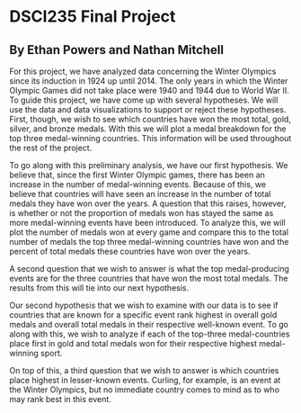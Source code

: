 # DSCI235 Final Project
## By Ethan Powers and Nathan Mitchell

  For this project, we have analyzed data concerning the Winter Olympics since its induction in 1924 up until 2014. The only years in which the Winter Olympic Games did not take place were 1940 and 1944 due to World War II. To guide this project, we have come up with several hypotheses. We will use the data and data visualizations to support or reject these hypotheses. First, though, we wish to see which countries have won the most total, gold, silver, and bronze medals. With this we will plot a medal breakdown for the top three medal-winning countries. This information will be used throughout the rest of the project.
    
  To go along with this preliminary analysis, we have our first hypothesis. We believe that, since the first Winter Olympic games, there has been an increase in the number of medal-winning events. Because of this, we believe that countries will have seen an increase in the number of total medals they have won over the years. A question that this raises, however, is whether or not the proportion of medals won has stayed the same as more medal-winning events have been introduced. To analyze this, we will plot the number of medals won at every game and compare this to the total number of medals the top three medal-winning countries have won and the percent of total medals these countries have won over the years.
    
  A second question that we wish to answer is what the top medal-producing events are for the three countries that have won the most total medals. The results from this will tie into our next hypothesis.
    
  Our second hypothesis that we wish to examine with our data is to see if countries that are known for a specific event rank highest in overall gold medals and overall total medals in their respective well-known event. To go along with this, we wish to analyze if each of the top-three medal-countries place first in gold and total medals won for their respective highest medal-winning sport.

  On top of this, a third question that we wish to answer is which countries place highest in lesser-known events. Curling, for example, is an event at the Winter Olympics, but no immediate country comes to mind as to who may rank best in this event. 
